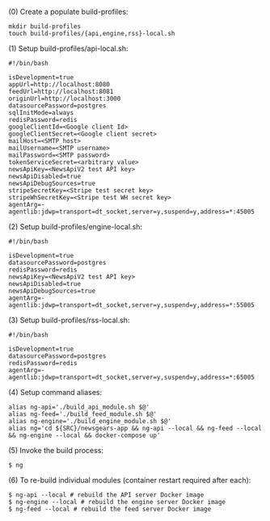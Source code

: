 (0) Create a populate build-profiles:

```
mkdir build-profiles 
touch build-profiles/{api,engine,rss}-local.sh
```

(1) Setup build-profiles/api-local.sh: 

```
#!/bin/bash

isDevelopment=true
appUrl=http://localhost:8080
feedUrl=http://localhost:8081
originUrl=http://localhost:3000
datasourcePassword=postgres
sqlInitMode=always
redisPassword=redis
googleClientId=<Google client Id>
googleClientSecret=<Google client secret>
mailHost=<SMTP host>
mailUsername=<SMTP username>
mailPassword=<SMTP password>
tokenServiceSecret=<arbitrary value>
newsApiKey=<NewsApiV2 test API key>
newsApiDisabled=true
newsApiDebugSources=true
stripeSecretKey=<Stripe test secret key>
stripeWhSecretKey=<Stripe test WH secret key>
agentArg=-agentlib:jdwp=transport=dt_socket,server=y,suspend=y,address=*:45005
```

(2) Setup build-profiles/engine-local.sh: 

```
#!/bin/bash

isDevelopment=true
datasourcePassword=postgres
redisPassword=redis
newsApiKey=<NewsApiV2 test API key>
newsApiDisabled=true
newsApiDebugSources=true
agentArg=-agentlib:jdwp=transport=dt_socket,server=y,suspend=y,address=*:55005
```

(3) Setup build-profiles/rss-local.sh: 

```
#!/bin/bash

isDevelopment=true
datasourcePassword=postgres
redisPassword=redis
agentArg=-agentlib:jdwp=transport=dt_socket,server=y,suspend=y,address=*:65005
```

(4) Setup command aliases: 

```
alias ng-api='./build_api_module.sh $@'
alias ng-feed='./build_feed_module.sh $@'
alias ng-engine='./build_engine_module.sh $@'
alias ng='cd ${SRC}/newsgears-app && ng-api --local && ng-feed --local && ng-engine --local && docker-compose up'
```

(5) Invoke the build process: 

```
$ ng
```

(6) To re-build individual modules (container restart required after each): 

```
$ ng-api --local # rebuild the API server Docker image 
$ ng-engine --local # rebuild the engine server Docker image 
$ ng-feed --local # rebuild the feed server Docker image 
```
